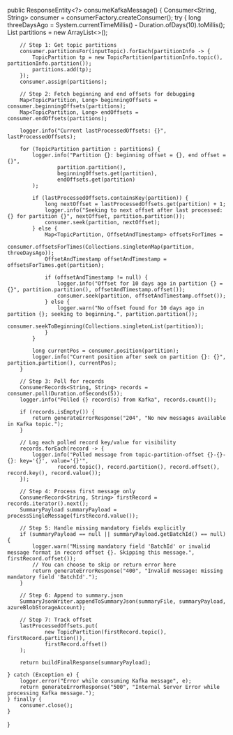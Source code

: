 public ResponseEntity<?> consumeKafkaMessage() {
    Consumer<String, String> consumer = consumerFactory.createConsumer();
    try {
        long threeDaysAgo = System.currentTimeMillis() - Duration.ofDays(10).toMillis();
        List<TopicPartition> partitions = new ArrayList<>();

        // Step 1: Get topic partitions
        consumer.partitionsFor(inputTopic).forEach(partitionInfo -> {
            TopicPartition tp = new TopicPartition(partitionInfo.topic(), partitionInfo.partition());
            partitions.add(tp);
        });
        consumer.assign(partitions);

        // Step 2: Fetch beginning and end offsets for debugging
        Map<TopicPartition, Long> beginningOffsets = consumer.beginningOffsets(partitions);
        Map<TopicPartition, Long> endOffsets = consumer.endOffsets(partitions);

        logger.info("Current lastProcessedOffsets: {}", lastProcessedOffsets);

        for (TopicPartition partition : partitions) {
            logger.info("Partition {}: beginning offset = {}, end offset = {}",
                    partition.partition(),
                    beginningOffsets.get(partition),
                    endOffsets.get(partition)
            );

            if (lastProcessedOffsets.containsKey(partition)) {
                long nextOffset = lastProcessedOffsets.get(partition) + 1;
                logger.info("Seeking to next offset after last processed: {} for partition {}", nextOffset, partition.partition());
                consumer.seek(partition, nextOffset);
            } else {
                Map<TopicPartition, OffsetAndTimestamp> offsetsForTimes =
                        consumer.offsetsForTimes(Collections.singletonMap(partition, threeDaysAgo));
                OffsetAndTimestamp offsetAndTimestamp = offsetsForTimes.get(partition);

                if (offsetAndTimestamp != null) {
                    logger.info("Offset for 10 days ago in partition {} = {}", partition.partition(), offsetAndTimestamp.offset());
                    consumer.seek(partition, offsetAndTimestamp.offset());
                } else {
                    logger.warn("No offset found for 10 days ago in partition {}; seeking to beginning.", partition.partition());
                    consumer.seekToBeginning(Collections.singletonList(partition));
                }
            }

            long currentPos = consumer.position(partition);
            logger.info("Current position after seek on partition {}: {}", partition.partition(), currentPos);
        }

        // Step 3: Poll for records
        ConsumerRecords<String, String> records = consumer.poll(Duration.ofSeconds(5));
        logger.info("Polled {} record(s) from Kafka", records.count());

        if (records.isEmpty()) {
            return generateErrorResponse("204", "No new messages available in Kafka topic.");
        }

        // Log each polled record key/value for visibility
        records.forEach(record -> {
            logger.info("Polled message from topic-partition-offset {}-{}-{}: key='{}', value='{}'",
                    record.topic(), record.partition(), record.offset(), record.key(), record.value());
        });

        // Step 4: Process first message only
        ConsumerRecord<String, String> firstRecord = records.iterator().next();
        SummaryPayload summaryPayload = processSingleMessage(firstRecord.value());

        // Step 5: Handle missing mandatory fields explicitly
        if (summaryPayload == null || summaryPayload.getBatchId() == null) {
            logger.warn("Missing mandatory field 'BatchId' or invalid message format in record offset {}. Skipping this message.", firstRecord.offset());
            // You can choose to skip or return error here
            return generateErrorResponse("400", "Invalid message: missing mandatory field 'BatchId'.");
        }

        // Step 6: Append to summary.json
        SummaryJsonWriter.appendToSummaryJson(summaryFile, summaryPayload, azureBlobStorageAccount);

        // Step 7: Track offset
        lastProcessedOffsets.put(
                new TopicPartition(firstRecord.topic(), firstRecord.partition()),
                firstRecord.offset()
        );

        return buildFinalResponse(summaryPayload);

    } catch (Exception e) {
        logger.error("Error while consuming Kafka message", e);
        return generateErrorResponse("500", "Internal Server Error while processing Kafka message.");
    } finally {
        consumer.close();
    }
}
